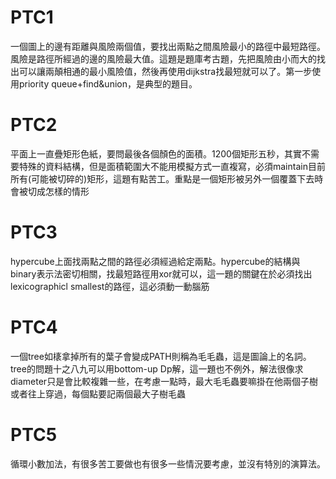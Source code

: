 # PTC1

一個圖上的邊有距離與風險兩個值，要找出兩點之間風險最小的路徑中最短路徑。風險是路徑所經過的邊的風險最大值。這題是題庫考古題，先把風險由小而大的找出可以讓兩顛相通的最小風險值，然後再使用dijkstra找最短就可以了。第一步使用priority queue+find&union，是典型的題目。

# PTC2

平面上一直疊矩形色紙，要問最後各個顏色的面積。1200個矩形五秒，其實不需要特殊的資料結構，但是面積範圍大不能用模擬方式一直複寫，必須maintain目前所有(可能被切碎的)矩形，這題有點苦工。重點是一個矩形被另外一個覆蓋下去時會被切成怎樣的情形

# PTC3

hypercube上面找兩點之間的路徑必須經過給定兩點。hypercube的結構與binary表示法密切相關，找最短路徑用xor就可以，這一題的關鍵在於必須找出lexicographicl smallest的路徑，這必須動一動腦筋

# PTC4

一個tree如橠拿掉所有的葉子會變成PATH則稱為毛毛蟲，這是圖論上的名詞。tree的問題十之八九可以用bottom-up Dp解，這一題也不例外，解法很像求diameter只是會比較複雜一些，在考慮一點時，最大毛毛蟲要嘛掛在他兩個子樹或者往上穿過，每個點要記兩個最大子樹毛蟲

# PTC5

循環小數加法，有很多苦工要做也有很多一些情況要考慮，並沒有特別的演算法。
